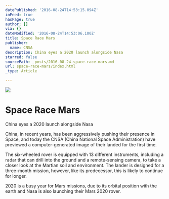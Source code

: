 ```yaml
---
datePublished: '2016-08-24T14:53:15.094Z'
inFeed: true
hasPage: true
author: []
via: {}
dateModified: '2016-08-24T14:53:06.100Z'
title: Space Race Mars
publisher:
  name: CNSA
description: China eyes a 2020 launch alongside Nasa
starred: false
sourcePath: _posts/2016-08-24-space-race-mars.md
url: space-race-mars/index.html
_type: Article

---
```

![](https://the-grid-user-content.s3-us-west-2.amazonaws.com/9507e430-1329-473e-8f17-930cf31ae6d5.jpg)

# Space Race Mars

China eyes a 2020 launch alongside Nasa

China, in recent years, has been aggressively pushing their presence in Space, and today the CNSA (China National Space Administration) have previewed a computer-generated image of their landed for the first time.

The six-wheeled rover is equipped with 13 different instruments, including a radar that can drill into the ground and a remote-sensing camera, to take a closer look at the Martian soil and environment. The lander is designed for a three-month mission, however, like its predecessor, this is likely to continue for longer.

2020 is a busy year for Mars missions, due to its orbital position with the earth and Nasa is also launching their Mars 2020 rover.